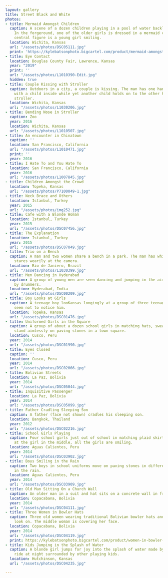 ```yaml
---
layout: gallery
title: Street Black and White
photos:
- title: Mermaid Amongst Children
  caption: A scene of a dozen children playing in a pool of water backlit by the sun.
    In the forgeround, one of the older girls is dressed in a mermaid costume. The
    central figure is a young girl smiling.
  location: Wichita, Kansas
  url: "/assets/photos/DSC05111.jpg"
  print: 'https://kylebatsonphoto.bigcartel.com/product/mermaid-amongst-children'
- title: Eye Contact
  location: Douglas County Fair, Lawrence, Kansas
  year: "2019"
  print: ''
  url: "/assets/photos/L1010390-Edit.jpg"
  hidden: true
- title: Couple Kissing with Stroller
  caption: Outdoors in a city, a couple is kissing. The man has one hand on a stroller
    with a child inside while yet another child holds on to the other handle of the
    stroller.
  location: Wichita, Kansas
  url: "/assets/photos/L1030206.jpg"
- title: Bending Nose in Stroller
  caption: Zoo
  year: 2016
  location: Wichita, Kansas
  url: "/assets/photos/L1010507.jpg"
- title: An encounter in Chinatown
  caption: ''
  location: San Francisco, California
  url: "/assets/photos/L1010471.jpg"
  print: ''
  year: 2016
- title: I Hate To and You Hate To
  location: San Francisco, California
  year: 2016
  url: "/assets/photos/L1007845.jpg"
- title: Children Amongst the Crowd
  location: Topeka, Kansas
  url: "/assets/photos/P7100049-1.jpg"
- title: Neck Brace and Others
  location: Istanbul, Turkey
  year: 2015
  url: "/assets/photos/img252.jpg"
- title: Cafe with a Blonde Woman
  location: Istanbul, Turkey
  year: 2015
  url: "/assets/photos/DSC07456.jpg"
- title: The Explanation
  location: Istanbul, Turkey
  year: 2015
  url: "/assets/photos/DSC07049.jpg"
- title: Trio on a Bench
  caption: A man and two women share a bench in a park. The man has white hair and
    stares wearily at the camera.
  location: Rio de Janiero, Brazil
  url: "/assets/photos/L1030399.jpg"
- title: Men Dancing in Hyderabad
  caption: A group of young men are seen dancing and jumping in the air surrounded
    by drummers.
  location: Hyderabad, India
  url: "/assets/photos/DSC00209.jpg"
- title: Boy Looks at Girls
  caption: A teenage boy looKansas longingly at a group of three teenage girls who
    seem not to notice him.
  location: Topeka, Kansas
  url: "/assets/photos/DSC01476.jpg"
- title: Uniformed Girls in the Square
  caption: A group of about a dozen school girls in matching hats, sweaters, and skirts
    stand aimlessly on paving stones in a town square.
  location: Cusco, Peru
  year: 2014
  url: "/assets/photos/DSC01990.jpg"
- title: Eyes Closed
  caption: ''
  location: Cusco, Peru
  year: 2014
  url: "/assets/photos/DSC02066.jpg"
- title: Bolivian Streets
  location: La Paz, Bolivia
  year: 2014
  url: "/assets/photos/DSC05044.jpg"
- title: Inquisitive Passenger
  location: La Paz, Bolivia
  year: 2014
  url: "/assets/photos/DSC05099.jpg"
- title: Father Cradling Sleeping Son
  caption: A father (face not shown) cradles his sleeping son.
  location: Bangkok, Thailand
  year: 2012
  url: "/assets/photos/DSC02216.jpg"
- title: School Girls Playing
  caption: Four school girls just out of school in matching plaid skirts play by pulling
    at the girl in the middle, all the girls are smiling.
  location: Aguas Calientes, Peru
  year: 2014
  url: "/assets/photos/DSC03902.jpg"
- title: Boys Smiling in the Rain
  caption: Two boys in school uniforms move on paving stones in different directions
    in the rain.
  location: Aguas Calientes, Peru
  year: 2014
  url: "/assets/photos/DSC03909.jpg"
- title: Old Man Sitting On a Church Wall
  caption: An older man in a suit and hat sits on a concrete wall in front of a church.
  location: Copacabana, Bolivia
  year: 2014
  url: "/assets/photos/DSC04111.jpg"
- title: Three Women in Bowler Hats
  caption: Three old women wearing traditional Bolivian bowler hats and layered skirts
    look on. The middle woman is covering her face.
  location: Copacabana, Bolivia
  year: 2014
  url: "/assets/photos/DSC04119.jpg"
  print: https://kylebatsonphoto.bigcartel.com/product/women-in-bowler-hats
- title: Kids Jumping in the Splash of Water
  caption: A blonde girl jumps for joy into the splash of water made by a carnival
    ride at night surrounded by other playing kids.
  location: Hutchinson, Kansas
  url: "/assets/photos/DSC04235.jpg"

---
```

